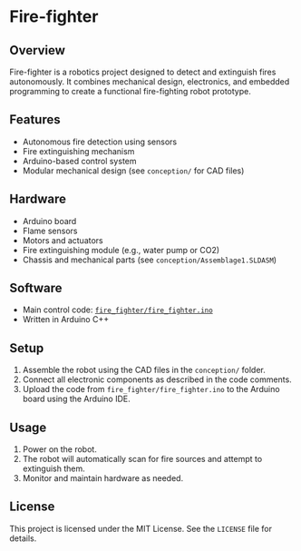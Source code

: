 # Fire-fighter

## Overview
Fire-fighter is a robotics project designed to detect and extinguish fires autonomously. It combines mechanical design, electronics, and embedded programming to create a functional fire-fighting robot prototype.

## Features
- Autonomous fire detection using sensors
- Fire extinguishing mechanism
- Arduino-based control system
- Modular mechanical design (see `conception/` for CAD files)

## Hardware
- Arduino board
- Flame sensors
- Motors and actuators
- Fire extinguishing module (e.g., water pump or CO2)
- Chassis and mechanical parts (see `conception/Assemblage1.SLDASM`)

## Software
- Main control code: [`fire_fighter/fire_fighter.ino`](fire_fighter/fire_fighter.ino)
- Written in Arduino C++

## Setup
1. Assemble the robot using the CAD files in the `conception/` folder.
2. Connect all electronic components as described in the code comments.
3. Upload the code from `fire_fighter/fire_fighter.ino` to the Arduino board using the Arduino IDE.

## Usage
1. Power on the robot.
2. The robot will automatically scan for fire sources and attempt to extinguish them.
3. Monitor and maintain hardware as needed.

## License
This project is licensed under the MIT License. See the `LICENSE` file for details.